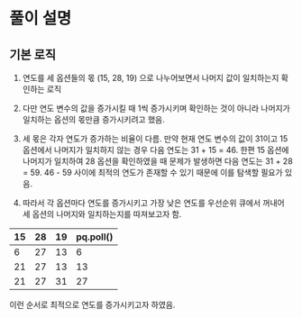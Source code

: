 # 풀이 설명

## 기본 로직
1. 연도를 세 옵션들의 몫 (15, 28, 19) 으로 나누어보면서 나머지 값이 일치하는지 확인하는 로직

2. 다만 연도 변수의 값을 증가시킬 때 1씩 증가시키며 확인하는 것이 아니라 나머지가 일치하는 옵션의 몫만큼 증가시키려고 했음.

3. 세 몫은 각자 연도가 증가하는 비율이 다름. 
만약 현재 연도 변수의 값이 31이고 15 옵션에서 나머지가 일치하지 않는 경우 다음 연도는 31 + 15 = 46.
한편 15 옵션에 나머지가 일치하여 28 옵션을 확인하였을 때 문제가 발생하면 다음 연도는 31 + 28 = 59.
46 - 59 사이에 최적의 연도가 존재할 수 있기 때문에 이를 탐색할 필요가 있음.

4. 따라서 각 옵션마다 연도를 증가시키고 가장 낮은 연도를 우선순위 큐에서 꺼내어 세 옵션의 나머지와 일치하는지를 따져보고자 함.

|15|28|19|pq.poll()|
|--|--|--|---------|
|6 |27|13| 6       |
|21|27|13|13       |
|21|27|31|27       |

이런 순서로 최적으로 연도를 증가시키고자 하였음.